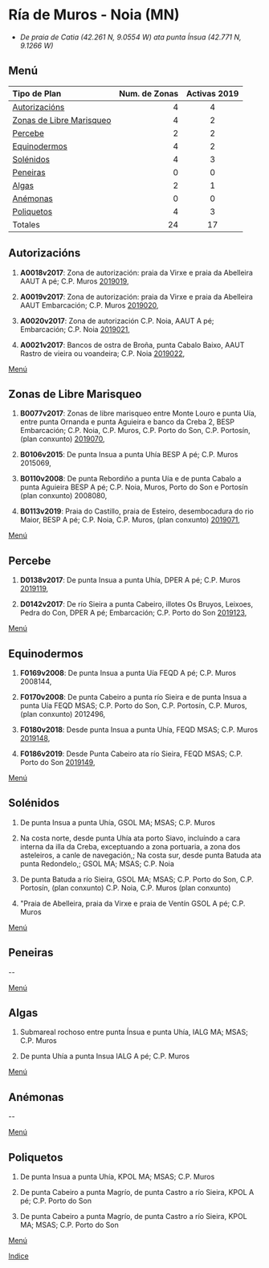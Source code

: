 
# Ría de Muros - Noia (MN)

* _De praia de Catia (42.261 N, 9.0554 W) ata punta Ínsua (42.771 N, 9.1266 W)_

## Menú


|Tipo de Plan | Num. de Zonas| Activas 2019 |
|:------------|--------------:|:-----------:|
|[Autorizacións](#Autorizacións)| 4 | 4 |
|[Zonas de Libre Marisqueo](#Zonas_de_Libre_Marisqueo)| 4 | 2 |
|[Percebe](#Percebe)| 2 |2|
|[Equinodermos](#Equinodermos)| 4 | 2 |
|[Solénidos](#Solénidos)| 4 | 3 |
|[Peneiras](#Peneiras)| 0 | 0 |
|[Algas](#Algas)| 2 | 1 |
|[Anémonas](#Anémonas)| 0 |0|
|[Poliquetos](#Poliquetos)| 4 | 3 |
|Totales| 24 | 17 |



## Autorizacións


1. __A0018v2017__: Zona de autorización: praia da Virxe e praia da Abelleira AAUT A pé; C.P. Muros [2019019](https://galirema.wikia.org/es/wiki/Pexma2019AAUT019),

1. __A0019v2017__: Zona de autorización: praia da Virxe e praia da Abelleira AAUT Embarcación; C.P. Muros [2019020](https://galirema.wikia.org/es/wiki/Pexma2019AAUT020),

1. __A0020v2017__: Zona de autorización C.P. Noia, AAUT A pé; Embarcación; C.P. Noia [2019021](https://galirema.wikia.org/es/wiki/Pexma2019AAUT021),

1. __A0021v2017__: Bancos de ostra de Broña, punta Cabalo Baixo, AAUT Rastro de vieira ou voandeira; C.P. Noia [2019022](https://galirema.wikia.org/es/wiki/Pexma2019AAUT022),

[Menú](#Menú)


## Zonas de Libre Marisqueo


1. __B0077v2017__: Zonas de libre marisqueo entre Monte Louro e punta Uía, entre punta Ornanda e punta Aguieira e banco da Creba 2, BESP Embarcación; C.P. Noia, C.P. Muros, C.P. Porto do Son, C.P. Portosín, (plan conxunto) [2019070](https://galirema.wikia.org/es/wiki/Pexma2019BESP070),

1. __B0106v2015__: De punta Insua a punta Uhía BESP A pé; C.P. Muros 2015069,

1. __B0110v2008__: De punta Rebordiño a punta Uía e de punta Cabalo a punta Aguieira BESP A pé; C.P. Noia, Muros, Porto do Son e Portosín (plan conxunto) 2008080,

1. __B0113v2019__: Praia do Castillo, praia de Esteiro, desembocadura do rio Maior, BESP A pé; C.P. Noia, C.P. Muros, (plan conxunto) [2019071](https://galirema.wikia.org/es/wiki/Pexma2019BESP071),

[Menú](#Menú)


## Percebe


1. __D0138v2017__: De punta Insua a punta Uhía, DPER A pé; C.P. Muros [2019119](https://galirema.wikia.org/es/wiki/Pexma2019DPER119),

1. __D0142v2017__: De río Sieira a punta Cabeiro, illotes Os Bruyos, Leixoes, Pedra do Con, DPER A pé; Embarcación; C.P. Porto do Son [2019123](https://galirema.wikia.org/es/wiki/Pexma2019DPER123),

[Menú](#Menú)


## Equinodermos


1. __F0169v2008__: De punta Insua a punta Uía FEQD A pé; C.P. Muros 2008144,

1. __F0170v2008__: De punta Cabeiro a punta río Sieira e de punta Insua a punta Uía FEQD MSAS; C.P. Porto do Son, C.P. Portosín, C.P. Muros, (plan conxunto) 2012496,

1. __F0180v2018__: Desde punta Insua a punta Uhía, FEQD MSAS; C.P. Muros [2019148](https://galirema.wikia.org/es/wiki/Pexma2019FEQD148),

1. __F0186v2019__: Desde Punta Cabeiro ata río Sieira, FEQD MSAS; C.P. Porto do Son [2019149](https://galirema.wikia.org/es/wiki/Pexma2019FEQD149),

[Menú](#Menú)


##  Solénidos


1. De punta Insua a punta Uhía, GSOL MA; MSAS; C.P. Muros

1. Na costa norte, desde punta Uhía ata porto Siavo, incluíndo a cara interna da illa da Creba, exceptuando a zona portuaria, a zona dos asteleiros, a canle de navegación,; Na costa sur, desde punta Batuda ata punta Redondelo,; GSOL MA; MSAS; C.P. Noia

1. De punta Batuda a río Sieira, GSOL MA; MSAS; C.P. Porto do Son, C.P. Portosín, (plan conxunto)  C.P. Noia, C.P. Muros (plan conxunto)

1. "Praia de Abelleira, praia da Virxe e praia de Ventín GSOL A pé; C.P. Muros

[Menú](#Menú)


## Peneiras


 --

[Menú](#Menú)


## Algas


1. Submareal rochoso entre punta Ínsua e punta Uhía, IALG MA; MSAS; C.P. Muros

1. De punta Uhía a punta Insua IALG A pé; C.P. Muros

[Menú](#Menú)


## Anémonas


 --

[Menú](#Menú)


## Poliquetos


1. De punta Insua a punta Uhía, KPOL MA; MSAS; C.P. Muros

1. De punta Cabeiro a punta Magrío, de punta Castro a río Sieira, KPOL A pé; C.P. Porto do Son

1. De punta Cabeiro a punta Magrío, de punta Castro a río Sieira, KPOL MA; MSAS; C.P. Porto do Son

[Menú](#Menú)



[Indice](indicesZonasProduccion.md)




 [Sigremar]: https://goo.gl/glKrkM
 [plans anuais de explotación]: http://goo.gl/4k6J1

